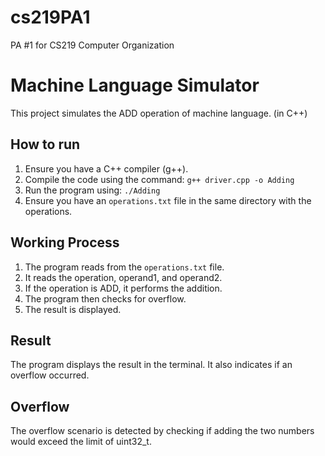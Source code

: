 # cs219PA1
PA #1 for CS219 Computer Organization
# Machine Language Simulator
This project simulates the ADD operation of machine language. (in C++)

## How to run
1. Ensure you have a C++ compiler (g++).
2. Compile the code using the command: `g++ driver.cpp -o Adding`
3. Run the program using: `./Adding`
4. Ensure you have an `operations.txt` file in the same directory with the operations.

## Working Process
1. The program reads from the `operations.txt` file.
2. It reads the operation, operand1, and operand2.
3. If the operation is ADD, it performs the addition.
4. The program then checks for overflow.
5. The result is displayed.

## Result
The program displays the result in the terminal. It also indicates if an overflow occurred.

## Overflow
The overflow scenario is detected by checking if adding the two numbers would exceed the limit of uint32_t.
